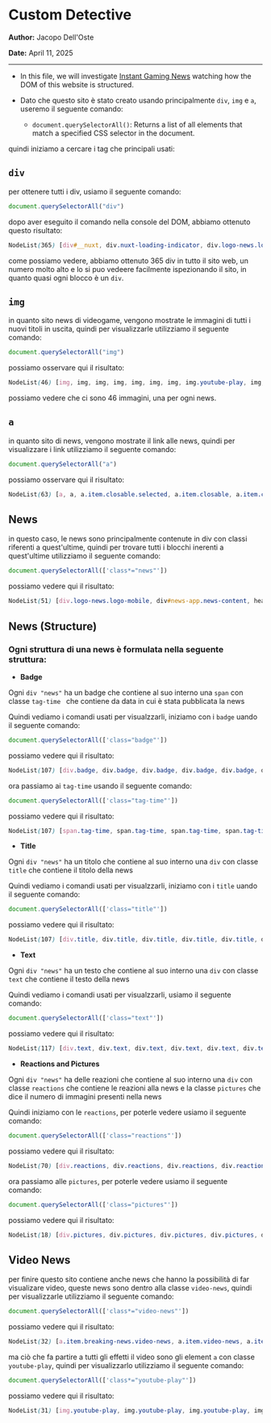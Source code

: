 # Custom Detective

**Author:** Jacopo Dell'Oste 

**Date:** April 11, 2025

---

- In this file, we will investigate [Instant Gaming News](https://news.instant-gaming.com/it) watching how the DOM of this website is structured.

- Dato che questo sito è stato creato usando principalmente `div`, `img` e `a`, useremo il seguente comando:

    + `document.querySelectorAll()`: Returns a list of all elements that match a specified CSS selector in the document.

quindi iniziamo a cercare i tag che principali usati:

##  `div`

per ottenere tutti i div, usiamo il seguente comando:

```javascript
document.querySelectorAll("div")
```

dopo aver eseguito il comando nella console del DOM, abbiamo ottenuto questo risultato:

```scss
NodeList(365) [div#__nuxt, div.nuxt-loading-indicator, div.logo-news.logo-mobile, div#news-app.news-content, div.logo-news, div.profile, div.item.closable, div.icon-user.icon-xs, div.icon-home.icon-xs, div.icon-cart.icon-xs, div.icon-calendar.icon-xs, div.icon-discord.icon-xs, div.icon-burger, div.footer, div.apps, div.icons, div.icon-facebook.icon-xs, div.icon-xcom.icon-xs, div.icon-instagram.icon-xs, div.icon-twitch.icon-xs, div.icon-youtube.icon-xs, div.icon-rss.icon-xs, div.links.closable, div.icon-location.icon-xs, div.modal-container, div.modal, div.close, div.icon-language.icon-xl, div.modal-languages, div#news-home.news-container.home, div.news, div.highlighted-container, div.listing-news.listing-horizontal, div.content-news, div.badge, div.tag-trending, div.icon-fire.icon-xxs, div.title, div.text, div.article-data, div.reactions, div.icon-smiley.icon-xs, div.videos, div.icon-video.icon-xs, div.listing-separator, div.content-news, div.badge, div.tag-trending, div.icon-fire.icon-xxs, div.title, div.text, div.article-data, div.reactions, div.icon-smiley.icon-xs, div.pictures, div.icon-picture.icon-xs, div.listing-separator, div.content-news, div.badge, div.tag-trending, div.icon-fire.icon-xxs, div.title, div.text, div.article-data, div.reactions, div.icon-smiley.icon-xs, div.pictures, div.icon-picture.icon-xs, div.listing-separator, div.content-news, div.badge, div.tag-trending, div.icon-fire.icon-xxs, div.title, div.text, div.article-data, div.reactions, div.icon-smiley.icon-xs, div.listing-separator, div.content-news, div.badge, div.tag-trending, div.icon-fire.icon-xxs, div.title, div.text, div.article-data, div.reactions, div.icon-smiley.icon-xs, div.listing-separator, div.columns-container, div.panel-left, div.listing-news.listing-vertical, div.cover, div.video-image, div.content-news, div.badge, div.title, div.text, div.article-data, div.listing-separator, …]
```

come possiamo vedere, abbiamo ottenuto 365 div in tutto il sito web, un numero molto alto e lo si puo vedeere facilmente ispezionando il sito, in quanto quasi ogni blocco è un `div`.

##  `img`

in quanto sito news di videogame, vengono mostrate le immagini di tutti i nuovi titoli in uscita, quindi per visualizzarle utilizziamo il seguente comando:

```javascript
document.querySelectorAll("img")
```

possiamo osservare qui il risultato:

```scss
NodeList(46) [img, img, img, img, img, img, img, img.youtube-play, img, img.youtube-play, img, img, img.youtube-play, img, img, img.youtube-play, img, img, img, img, img.youtube-play, img, img, img, img.youtube-play, img, img, img, img, img.youtube-play, img, img, img, img, img, img, img.picture, img.picture, img.picture, img.picture, img.picture, img.picture, img.picture, img.picture, img.picture, img.picture]
```

possiamo vedere che ci sono 46 immagini, una per ogni news.

##  `a`

in quanto sito di news, vengono mostrate il link alle news, quindi per visualizzare i link utilizziamo il seguente comando:

```javascript
document.querySelectorAll("a")
```

possiamo osservare qui il risultato:

```scss
NodeList(63) [a, a, a.item.closable.selected, a.item.closable, a.item.closable, a.item.closable, a.display-panel, a, a, a.socials-facebook, a.socials-xcom, a.socials-instagram, a.socials-twitch, a.socials-youtube, a.socials-rss, a, a, a.languages, a, a, a, a, a.selected, a.item.breaking-news, a.item.breaking-news, a.item.breaking-news.video-news, a.item.breaking-news, a.item.breaking-news, a.item.video-news, a.item.video-news, a.item.breaking-news.highlighted, a.item.video-news, a.item, a.item.video-news, a.item, a.item, a.item, a.item.video-news, a.item, a.item, a.item.video-news, a.item, a.item, a.item, a.item.video-news, a.item, a.item, a.item, a.button.button-secondary, a.item, a.item.breaking-news, a.button.button-secondary, a.item, a.item, a.item, a.item, a.item, a.button.button-secondary, a.item, a.item, a.item, a.item, a.item]
```

## **News**

in questo caso, le news sono principalmente contenute in div con classi riferenti a quest'ultime, quindi per trovare tutti i blocchi inerenti a quest'ultime utilizziamo il seguente comando:

```javascript
document.querySelectorAll(['class*="news"'])
```

possiamo vedere qui il risultato:

```scss
NodeList(51) [div.logo-news.logo-mobile, div#news-app.news-content, header#header.header-news, div.logo-news, div#news-home.news-container.home, div.news, div.listing-news.listing-horizontal, a.item.breaking-news, div.content-news, a.item.breaking-news, div.content-news, a.item.breaking-news.video-news, div.content-news, a.item.breaking-news, div.content-news, a.item.breaking-news, div.content-news, div.listing-news.listing-vertical, a.item.video-news, div.content-news, a.item.video-news, div.content-news, a.item.breaking-news.highlighted, div.content-news, a.item.video-news, div.content-news, div.content-news, a.item.video-news, div.content-news, div.content-news, div.content-news, div.content-news, a.item.video-news, div.content-news, div.content-news, div.content-news, a.item.video-news, div.content-news, div.content-news, div.content-news, div.content-news, a.item.video-news, div.content-news, div.content-news, div.content-news, div.content-news, div.listing-news.articles, div.content-news, div.icon-news.icon-xxs, a.item.breaking-news, div.content-news]
```

## **News (Structure)**

### Ogni struttura di una news è formulata nella seguente struttura:

- **Badge**

Ogni `div "news"` ha un badge che contiene al suo interno una `span` con classe `tag-time ` che contiene da data in cui è stata pubblicata la news

Quindi vediamo i comandi usati per visualzzarli, iniziamo con i `badge` uando il seguente comando:

```javascript
document.querySelectorAll(['class="badge"'])
```

possiamo vedere qui il risultato:

```scss
NodeList(107) [div.badge, div.badge, div.badge, div.badge, div.badge, div.badge, div.badge, div.badge, div.badge, div.badge, div.badge, div.badge, div.badge, div.badge, div.badge, div.badge, div.badge, div.badge, div.badge, div.badge, div.badge, div.badge, div.badge, div.badge, div.badge, div.badge, div.badge, div.badge, div.badge, div.badge, div.badge, div.badge, div.badge, div.badge, div.badge, div.badge, div.badge, div.badge, div.badge, div.badge, div.badge, div.badge, div.badge, div.badge, div.badge, div.badge, div.badge, div.badge, div.badge, div.badge, div.badge, div.badge, div.badge, div.badge, div.badge, div.badge, div.badge, div.badge, div.badge, div.badge, div.badge, div.badge, div.badge, div.badge, div.badge, div.badge, div.badge, div.badge, div.badge, div.badge, div.badge, div.badge, div.badge, div.badge, div.badge, div.badge, div.badge, div.badge, div.badge, div.badge, div.badge, div.badge, div.badge, div.badge, div.badge, div.badge, div.badge, div.badge, div.badge, div.badge, div.badge, div.badge, div.badge, div.badge, div.badge, div.badge, div.badge, div.badge, div.badge, div.badge, …]
```

ora passiamo ai `tag-time` usando il seguente comando:

```javascript
document.querySelectorAll(['class="tag-time"'])
```

possiamo vedere qui il risultato:

```scss
NodeList(107) [span.tag-time, span.tag-time, span.tag-time, span.tag-time, span.tag-time, span.tag-time, span.tag-time, span.tag-time, span.tag-time, span.tag-time, span.tag-time, span.tag-time, span.tag-time, span.tag-time, span.tag-time, span.tag-time, span.tag-time, span.tag-time, span.tag-time, span.tag-time, span.tag-time, span.tag-time, span.tag-time, span.tag-time, span.tag-time, span.tag-time, span.tag-time, span.tag-time, span.tag-time, span.tag-time, span.tag-time, span.tag-time, span.tag-time, span.tag-time, span.tag-time, span.tag-time, span.tag-time, span.tag-time, span.tag-time, span.tag-time, span.tag-time, span.tag-time, span.tag-time, span.tag-time, span.tag-time, span.tag-time, span.tag-time, span.tag-time, span.tag-time, span.tag-time, span.tag-time, span.tag-time, span.tag-time, span.tag-time, span.tag-time, span.tag-time, span.tag-time, span.tag-time, span.tag-time, span.tag-time, span.tag-time, span.tag-time, span.tag-time, span.tag-time, span.tag-time, span.tag-time, span.tag-time, span.tag-time, span.tag-time, span.tag-time, span.tag-time, span.tag-time, span.tag-time, span.tag-time, span.tag-time, span.tag-time, span.tag-time, span.tag-time, span.tag-time, span.tag-time, span.tag-time, span.tag-time, span.tag-time, span.tag-time, span.tag-time, span.tag-time, span.tag-time, span.tag-time, span.tag-time, span.tag-time, span.tag-time, span.tag-time, span.tag-time, span.tag-time, span.tag-time, span.tag-time, span.tag-time, span.tag-time, span.tag-time, span.tag-time, …]
```

- **Title**

Ogni `div "news"` ha un titolo che contiene al suo interno una `div` con classe `title` che contiene il titolo della news

Quindi vediamo i comandi usati per visualzzarli, iniziamo con i `title` uando il seguente comando:

```javascript
document.querySelectorAll(['class="title"'])
```

possiamo vedere qui il risultato:

```scss
NodeList(107) [div.title, div.title, div.title, div.title, div.title, div.title, div.title, div.title, div.title, div.title, div.title, div.title, div.title, div.title, div.title, div.title, div.title, div.title, div.title, div.title, div.title, div.title, div.title, div.title, div.title, div.title, div.title, div.title, div.title, div.title, div.title, div.title, div.title, div.title, div.title, div.title, div.title, div.title, div.title, div.title, div.title, div.title, div.title, div.title, div.title, div.title, div.title, div.title, div.title, div.title, div.title, div.title, div.title, div.title, div.title, div.title, div.title, div.title, div.title, div.title, div.title, div.title, div.title, div.title, div.title, div.title, div.title, div.title, div.title, div.title, div.title, div.title, div.title, div.title, div.title, div.title, div.title, div.title, div.title, div.title, div.title, div.title, div.title, div.title, div.title, div.title, div.title, div.title, div.title, div.title, div.title, div.title, div.title, div.title, div.title, div.title, div.title, div.title, div.title, div.title, …]
```

- **Text**

Ogni `div "news"` ha un testo che contiene al suo interno una `div` con classe `text` che contiene il testo della news

Quindi vediamo i comandi usati per visualzzarli, usiamo il seguente comando:

```javascript
document.querySelectorAll(['class="text"'])
```
possiamo vedere qui il risultato:

```scss
NodeList(117) [div.text, div.text, div.text, div.text, div.text, div.text, div.text, div.text, div.text, div.text, div.text, div.text, div.text, div.text, div.text, div.text, div.text, div.text, div.text, div.text, div.text, div.text, div.text, div.text, div.text, div.text, div.text, div.text, div.text, div.text, div.text, div.text, div.text, div.text, div.text, div.text, div.text, div.text, div.text, div.text, div.text, div.text, div.text, div.text, div.text, div.text, div.text, div.text, div.text, div.text, div.text, div.text, div.text, div.text, div.text, div.text, div.text, div.text, div.text, div.text, div.text, div.text, div.text, div.text, div.text, div.text, div.text, div.text, div.text, div.text, div.text, div.text, div.text, div.text, div.text, div.text, div.text, div.text, div.text, div.text, div.text, div.text, div.text, div.text, div.text, div.text, div.text, div.text, div.text, div.text, div.text, div.text, div.text, div.text, div.text, div.text, div.text, div.text, div.text, div.text, …]
```

- **Reactions and Pictures**

Ogni `div "news"` ha delle reazioni che contiene al suo interno una `div` con classe `reactions` che contiene le reazioni alla news e la classe `pictures` che dice il numero di immagini presenti nella news

Quindi iniziamo con le `reactions`, per poterle vedere usiamo il seguente comando:

```javascript
document.querySelectorAll(['class="reactions"'])
```

possiamo vedere qui il risultato:
```scss
NodeList(70) [div.reactions, div.reactions, div.reactions, div.reactions, div.reactions, div.reactions, div.reactions, div.reactions, div.reactions, div.reactions, div.reactions, div.reactions, div.reactions, div.reactions, div.reactions, div.reactions, div.reactions, div.reactions, div.reactions, div.reactions, div.reactions, div.reactions, div.reactions, div.reactions, div.reactions, div.reactions, div.reactions, div.reactions, div.reactions, div.reactions, div.reactions, div.reactions, div.reactions, div.reactions, div.reactions, div.reactions, div.reactions, div.reactions, div.reactions, div.reactions, div.reactions, div.reactions, div.reactions, div.reactions, div.reactions, div.reactions, div.reactions, div.reactions, div.reactions, div.reactions, div.reactions, div.reactions, div.reactions, div.reactions, div.reactions, div.reactions, div.reactions, div.reactions, div.reactions, div.reactions, div.reactions, div.reactions, div.reactions, div.reactions, div.reactions, div.reactions, div.reactions, div.reactions, div.reactions, div.reactions]
```

ora passiamo alle `pictures`, per poterle vedere usiamo il seguente comando:

```javascript
document.querySelectorAll(['class="pictures"'])
```

possiamo vedere qui il risultato:

```scss
NodeList(18) [div.pictures, div.pictures, div.pictures, div.pictures, div.pictures, div.pictures, div.pictures, div.pictures, div.pictures, div.pictures, div.pictures, div.pictures, div.pictures, div.pictures, div.pictures, div.pictures, div.pictures, div.pictures]
```

## **Video News**

per finire questo sito contiene anche news che hanno la possibilità di far visualizare video, queste news sono dentro alla classe `video-news`, quindi per visualizzarle utilizziamo il seguente comando:

```javascript
document.querySelectorAll(['class*="video-news"'])
```

possiamo vedere qui il risultato:

```scss
NodeList(32) [a.item.breaking-news.video-news, a.item.video-news, a.item.video-news, a.item.video-news, a.item.video-news, a.item.video-news, a.item.video-news, a.item.video-news, a.item.video-news, a.item.video-news, a.item.video-news, a.item.video-news, a.item.video-news, a.item.breaking-news.video-news, a.item.video-news, a.item.video-news, a.item.video-news, a.item.video-news, a.item.video-news, a.item.video-news, a.item.video-news, a.item.video-news, a.item.video-news, a.item.video-news, a.item.video-news, a.item.video-news, a.item.video-news, a.item.video-news, a.item.video-news, a.item.video-news, a.item.video-news, a.item.video-news]
```

ma ciò che fa partire a tutti gli effetti il video sono gli element `a` con classe `youtube-play`, quindi per visualizzarlo utilizziamo il seguente comando:

```javascript
document.querySelectorAll(['class*="youtube-play"'])
```

possiamo vedere qui il risultato:  

```scss
NodeList(31) [img.youtube-play, img.youtube-play, img.youtube-play, img.youtube-play, img.youtube-play, img.youtube-play, img.youtube-play, img.youtube-play, img.youtube-play, img.youtube-play, img.youtube-play, img.youtube-play, img.youtube-play, img.youtube-play, img.youtube-play, img.youtube-play, img.youtube-play, img.youtube-play, img.youtube-play, img.youtube-play, img.youtube-play, img.youtube-play, img.youtube-play, img.youtube-play, img.youtube-play, img.youtube-play, img.youtube-play, img.youtube-play, img.youtube-play, img.youtube-play, img.youtube-play]
```
